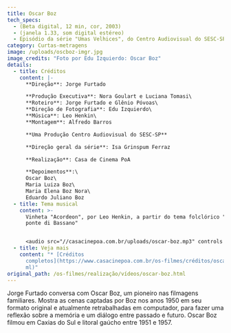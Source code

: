 ```yaml
---
title: Oscar Boz
tech_specs:
  - (Beta digital, 12 min, cor, 2003)
  - (janela 1.33, som digital estéreo)
  - Episódio da série "Umas Velhices", do Centro Audiovisual do SESC-SP
category: Curtas-metragens
image: /uploads/oscboz-imgr.jpg
image_credits: "Foto por Edu Izquierdo: Oscar Boz"
details:
  - title: Créditos
    content: |-
      **Direção**: Jorge Furtado

      **Produção Executiva**: Nora Goulart e Luciana Tomasi\
      **Roteiro**: Jorge Furtado e Glênio Póvoas\
      **Direção de Fotografia**: Edu Izquierdo\
      **Música**: Leo Henkin\
      **Montagem**: Alfredo Barros

      **Uma Produção Centro Audiovisual do SESC-SP**

      **Direção geral da série**: Isa Grinspum Ferraz

      **Realização**: Casa de Cinema PoA

      **Depoimentos**:\
      Oscar Boz\
      Maria Luiza Boz\
      Maria Elena Boz Nora\
      Eduardo Juliano Boz
  - title: Tema musical
    content: >-
      V﻿inheta "Acordeon", por Leo Henkin, a partir do tema folclórico "Sul
      ponte di Bassano"


      <audio src="//casacinepoa.com.br/uploads/oscar-boz.mp3" controls />
  - title: Veja mais
    content: "* [Créditos
      completos](https://www.casacinepoa.com.br/os-filmes/créditos/oscar-boz.ht\
      ml)"
original_path: /os-filmes/realização/vídeos/oscar-boz.html
---
```

Jorge Furtado conversa com Oscar Boz, um pioneiro nas filmagens familiares. Mostra as cenas captadas por Boz nos anos 1950 em seu formato original e atualmente retrabalhadas em computador, para fazer uma reflexão sobre a memória e um diálogo entre passado e futuro. Oscar Boz filmou em Caxias do Sul e litoral gaúcho entre 1951 e 1957.
